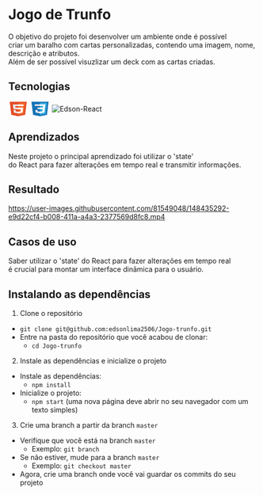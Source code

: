 # Jogo de Trunfo

 O objetivo do projeto foi desenvolver um ambiente onde é possível </br>
 criar um baralho com cartas personalizadas, contendo uma imagem, nome, descrição e atributos. </br>
 Além de ser possível visuzlizar um deck com as cartas criadas.
 
 ## Tecnologias
 
 <div>
  <img align="center" alt="Edson-HTML" height="30" width="40" src="https://raw.githubusercontent.com/devicons/devicon/master/icons/html5/html5-original.svg">
  <img align="center" alt="Edson-CSS" height="30" width="40" src="https://raw.githubusercontent.com/devicons/devicon/master/icons/css3/css3-original.svg">
  <img align="center" alt="Edson-React" height="30" width="40"src="https://cdn.jsdelivr.net/gh/devicons/devicon/icons/react/react-original.svg">
</div>

 ## Aprendizados
 
 Neste projeto o principal aprendizado foi utilizar o 'state' </br>
 do React para fazer alterações em tempo real e transmitir informações.
 
 ## Resultado

https://user-images.githubusercontent.com/81549048/148435292-e9d22cf4-b008-411a-a4a3-2377569d8fc8.mp4


 
 ## Casos de uso
 
 Saber utilizar o 'state' do React para fazer alterações em tempo real </br>
 é crucial para montar um interface dinãmica para o usuário.

## Instalando as dependências

1. Clone o repositório
  * `git clone git@github.com:edsonlima2506/Jogo-trunfo.git`
  * Entre na pasta do repositório que você acabou de clonar:
    * `cd Jogo-trunfo`

2. Instale as dependências e inicialize o projeto
  * Instale as dependências:
    * `npm install`
  * Inicialize o projeto:
    * `npm start` (uma nova página deve abrir no seu navegador com um texto simples)

3. Crie uma branch a partir da branch `master`

  * Verifique que você está na branch `master`
    * Exemplo: `git branch`
  * Se não estiver, mude para a branch `master`
    * Exemplo: `git checkout master`
  * Agora, crie uma branch onde você vai guardar os commits do seu projeto

  
  
 
